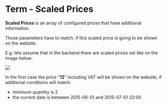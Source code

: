 #  Term - Scaled Prices 

**Scaled Prices** is an array of configured prices that have additional information.

Those parameters have to match, if this scaled price is going to be shown on the website.

E.g. lets assume that in the backend there are scaled prices set like on the image below:

![](attachments/23560420/23563824.png)

In the first case the price "**12**" including VAT will be shown on the website, if additional conditions will match:

  - minimum quantity is 2
  - the current date is between 2015-06-01 and 2015-07-01 22:00 
